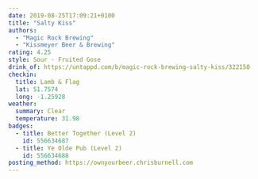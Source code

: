 ```yaml
---
date: 2019-08-25T17:09:21+0100
title: "Salty Kiss"
authors:
  - "Magic Rock Brewing"
  - "Kissmeyer Beer & Brewing"
rating: 4.25
style: Sour - Fruited Gose
drink_of: https://untappd.com/b/magic-rock-brewing-salty-kiss/322150
checkin:
  title: Lamb & Flag
  lat: 51.7574
  long: -1.25928
weather:
  summary: Clear
  temperature: 31.98
badges:
  - title: Better Together (Level 2)
    id: 556634687
  - title: Ye Olde Pub (Level 2)
    id: 556634688
posting_method: https://ownyourbeer.chrisburnell.com
---
```

